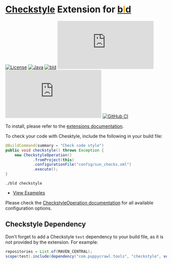 # [Checkstyle](https://checkstyle.sourceforge.io/) Extension for [b<span style="color:orange">l</span>d](https://rife2.com/bldb)

[![License](https://img.shields.io/badge/license-Apache%20License%202.0-blue.svg)](https://opensource.org/licenses/Apache-2.0)
[![Java](https://img.shields.io/badge/java-17%2B-blue)](https://www.oracle.com/java/technologies/javase/jdk17-archive-downloads.html)
[![bld](https://img.shields.io/badge/1.9.0-FA9052?label=bld&labelColor=2392FF)](https://rife2.com/bld)
[![Release](https://flat.badgen.net/maven/v/metadata-url/repo.rife2.com/releases/com/uwyn/rife2/bld-checkstyle/maven-metadata.xml?color=blue)](https://repo.rife2.com/#/releases/com/uwyn/rife2/bld-checkstyle)
[![Snapshot](https://flat.badgen.net/maven/v/metadata-url/repo.rife2.com/snapshots/com/uwyn/rife2/bld-checkstyle/maven-metadata.xml?label=snapshot)](https://repo.rife2.com/#/snapshots/com/uwyn/rife2/bld-checkstyle)
[![GitHub CI](https://github.com/rife2/bld-checkstyle/actions/workflows/bld.yml/badge.svg)](https://github.com/rife2/bld-checkstyle/actions/workflows/bld.yml)

To install, please refer to the [extensions documentation](https://github.com/rife2/bld/wiki/Extensions).

To check your code with Chesktyle, include the following in your build file:

```java
@BuildCommand(summary = "Check code style")
public void checkstyle() throws Exception {
    new CheckstyleOperation()
            .fromProject(this)
            .configurationFile("config/sun_checks.xml")
            .execute();
}
```

```console
./bld checkstyle
```

- [View Examples](https://github.com/rife2/bld-checkstyle/blob/master/examples/src/bld/java/com/example/)

Please check the [CheckstyleOperation documentation](https://rife2.github.io/bld-checkstyle/rife/bld/extension/CheckstyleOperation.html#method-summary)
for all available configuration options.

## Checkstyle Dependency

Don't forget to add a Checkstyle `test` dependency to your build file, as it is
not provided by the extension. For example:

```java
repositories = List.of(MAVEN_CENTRAL);
scope(test).include(dependency("com.puppycrawl.tools", "checkstyle", version(10, 13, 0)));
```
